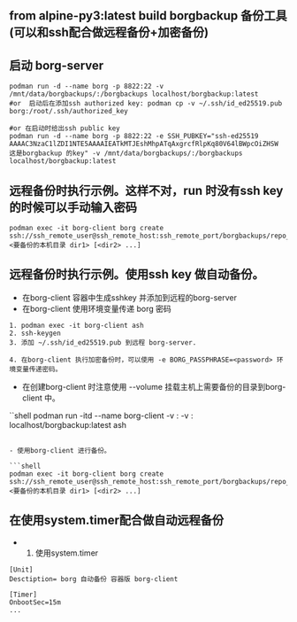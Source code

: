 ## from alpine-py3:latest build borgbackup 备份工具(可以和ssh配合做远程备份+加密备份)

## 启动 borg-server

```shell
podman run -d --name borg -p 8822:22 -v /mnt/data/borgbackups/:/borgbackups localhost/borgbackup:latest
#or  启动后在添加ssh authorized key: podman cp -v ~/.ssh/id_ed25519.pub borg:/root/.ssh/authorized_key

#or 在启动时给出ssh public key
podman run -d --name borg -p 8822:22 -e SSH_PUBKEY="ssh-ed25519 AAAAC3NzaC1lZDI1NTE5AAAAIEATkMTJEshMhpATqAxgrcfRlpKq80V64lBWpcOiZHSW 这是borgbackup 的key" -v /mnt/data/borgbackups/:/borgbackups localhost/borgbackup:latest
```


## 远程备份时执行示例。这样不对，run 时没有ssh key的时候可以手动输入密码

```shell
podman exec -it borg-client borg create ssh://ssh_remote_user@ssh_remote_host:ssh_remote_port/borgbackups/repo_name <要备份的本机目录 dir1> [<dir2> ...]

```

## 远程备份时执行示例。使用ssh key 做自动备份。

- 在borg-client 容器中生成sshkey 并添加到远程的borg-server
- 在borg-client 使用环境变量传递 borg 密码

```shell
1. podman exec -it borg-client ash
2. ssh-keygen 
3. 添加 ~/.ssh/id_ed25519.pub 到远程 borg-server.

4. 在borg-client 执行加密备份时，可以使用 -e BORG_PASSPHRASE=<password> 环境变量传递密码。
```

- 在创建borg-client 时注意使用 --volume 挂载主机上需要备份的目录到borg-client 中。

``shell
podman run -itd --name borg-client -v <host dir1>:<dir1> -v <host dir2>:<dir2> localhost/borgbackup:latest ash
```

- 使用borg-client 进行备份。

```shell
podman exec -it borg-client borg create ssh://ssh_remote_user@ssh_remote_host:ssh_remote_port/borgbackups/repo_name <要备份的本机目录 dir1> [<dir2> ...]

```



## 在使用system.timer配合做自动远程备份

- 1. 使用system.timer

```
[Unit]
Desctiption= borg 自动备份 容器版 borg-client 

[Timer]
OnbootSec=15m
...
```

